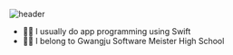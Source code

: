 
![header](https://capsule-render.vercel.app/api?type=waving&color=yellow&height=270&section=header&text=You%20Jin&fontSize=77)

- ☝🏻 I usually do app programming using Swift 
- ✌🏻 I belong to Gwangju Software Meister High School
